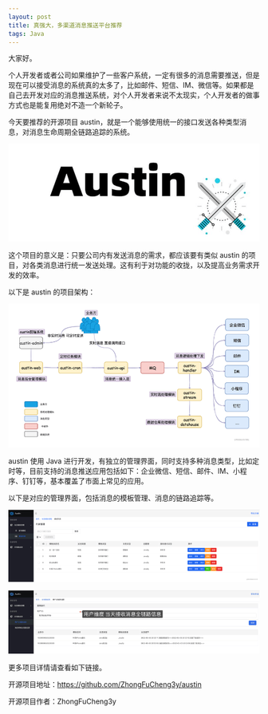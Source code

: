 ```yaml
---
layout: post
title: 真强大，多渠道消息推送平台推荐
tags: Java
---
```


大家好。

个人开发者或者公司如果维护了一些客户系统，一定有很多的消息需要推送，但是现在可以接受消息的系统真的太多了，比如邮件、短信、IM、微信等。如果都是自己去开发对应的消息推送系统，对个人开发者来说不太现实，个人开发者的做事方式也是能复用绝对不造一个新轮子。

今天要推荐的开源项目 austin，就是一个能够使用统一的接口发送各种类型消息，对消息生命周期全链路追踪的系统。

![image-20220529234516843](https://raw.githubusercontent.com/ZhuPeng/pic/master/images/compress_image-20220529234516843.png)

这个项目的意义是：只要公司内有发送消息的需求，都应该要有类似 austin 的项目，对各类消息进行统一发送处理。这有利于对功能的收拢，以及提高业务需求开发的效率。

以下是 austin 的项目架构：

![image-20220529234638470](https://raw.githubusercontent.com/ZhuPeng/pic/master/images/compress_image-20220529234638470.png)

austin 使用 Java 进行开发，有独立的管理界面，同时支持多种消息类型，比如定时等，目前支持的消息推送应用包括如下：企业微信、短信、邮件、IM、小程序、钉钉等，基本覆盖了市面上常见的应用。

以下是对应的管理界面，包括消息的模板管理、消息的链路追踪等。

![](https://raw.githubusercontent.com/ZhuPeng/pic/master/images/compress_austin.temp.admin.png)

![](https://raw.githubusercontent.com/ZhuPeng/pic/master/images/compress_austin.trace.msg.png)

更多项目详情请查看如下链接。

开源项目地址：https://github.com/ZhongFuCheng3y/austin

开源项目作者：ZhongFuCheng3y